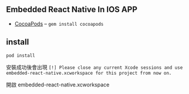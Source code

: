 ## Embedded React Native In IOS APP

- [CocoaPods](http://cocoapods.org/) – `gem install cocoapods`

## install

`pod install`

安裝成功後會出現 `[!] Please close any current Xcode sessions and use embedded-react-native.xcworkspace for this project from now on.`

開啟 embedded-react-native.xcworkspace

